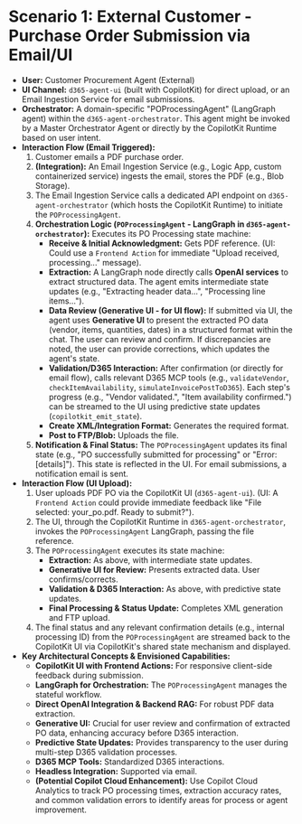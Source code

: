 # Scenario 1: External Customer - Purchase Order Submission via Email/UI

*   **User:** Customer Procurement Agent (External)
*   **UI Channel:** `d365-agent-ui` (built with CopilotKit) for direct upload, or an Email Ingestion Service for email submissions.
*   **Orchestrator:** A domain-specific "POProcessingAgent" (LangGraph agent) within the `d365-agent-orchestrator`. This agent might be invoked by a Master Orchestrator Agent or directly by the CopilotKit Runtime based on user intent.
*   **Interaction Flow (Email Triggered):**
    1.  Customer emails a PDF purchase order.
    2.  **(Integration):** An Email Ingestion Service (e.g., Logic App, custom containerized service) ingests the email, stores the PDF (e.g., Blob Storage).
    3.  The Email Ingestion Service calls a dedicated API endpoint on `d365-agent-orchestrator` (which hosts the CopilotKit Runtime) to initiate the `POProcessingAgent`.
    4.  **Orchestration Logic (`POProcessingAgent` - LangGraph in `d365-agent-orchestrator`):** Executes its PO Processing state machine:
        *   **Receive & Initial Acknowledgment:** Gets PDF reference. (UI: Could use a `Frontend Action` for immediate "Upload received, processing..." message).
        *   **Extraction:** A LangGraph node directly calls **OpenAI services** to extract structured data. The agent emits intermediate state updates (e.g., "Extracting header data...", "Processing line items...").
        *   **Data Review (Generative UI - for UI flow):** If submitted via UI, the agent uses **Generative UI** to present the extracted PO data (vendor, items, quantities, dates) in a structured format within the chat. The user can review and confirm. If discrepancies are noted, the user can provide corrections, which updates the agent's state.
        *   **Validation/D365 Interaction:** After confirmation (or directly for email flow), calls relevant D365 MCP tools (e.g., `validateVendor`, `checkItemAvailability`, `simulateInvoicePostToD365`). Each step's progress (e.g., "Vendor validated.", "Item availability confirmed.") can be streamed to the UI using predictive state updates (`copilotkit_emit_state`).
        *   **Create XML/Integration Format:** Generates the required format.
        *   **Post to FTP/Blob:** Uploads the file.
    5.  **Notification & Final Status:** The `POProcessingAgent` updates its final state (e.g., "PO successfully submitted for processing" or "Error: [details]"). This state is reflected in the UI. For email submissions, a notification email is sent.
*   **Interaction Flow (UI Upload):**
    1.  User uploads PDF PO via the CopilotKit UI (`d365-agent-ui`). (UI: A `Frontend Action` could provide immediate feedback like "File selected: your_po.pdf. Ready to submit?").
    2.  The UI, through the CopilotKit Runtime in `d365-agent-orchestrator`, invokes the `POProcessingAgent` LangGraph, passing the file reference.
    3.  The `POProcessingAgent` executes its state machine:
        *   **Extraction:** As above, with intermediate state updates.
        *   **Generative UI for Review:** Presents extracted data. User confirms/corrects.
        *   **Validation & D365 Interaction:** As above, with predictive state updates.
        *   **Final Processing & Status Update:** Completes XML generation and FTP upload.
    4.  The final status and any relevant confirmation details (e.g., internal processing ID) from the `POProcessingAgent` are streamed back to the CopilotKit UI via CopilotKit's shared state mechanism and displayed.
*   **Key Architectural Concepts & Envisioned Capabilities:**
    *   **CopilotKit UI with Frontend Actions:** For responsive client-side feedback during submission.
    *   **LangGraph for Orchestration:** The `POProcessingAgent` manages the stateful workflow.
    *   **Direct OpenAI Integration & Backend RAG:** For robust PDF data extraction.
    *   **Generative UI:** Crucial for user review and confirmation of extracted PO data, enhancing accuracy before D365 interaction.
    *   **Predictive State Updates:** Provides transparency to the user during multi-step D365 validation processes.
    *   **D365 MCP Tools:** Standardized D365 interactions.
    *   **Headless Integration:** Supported via email.
    *   **(Potential Copilot Cloud Enhancement):** Use Copilot Cloud Analytics to track PO processing times, extraction accuracy rates, and common validation errors to identify areas for process or agent improvement.
